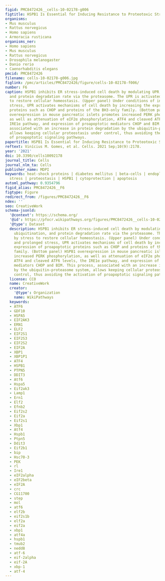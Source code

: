 ```yaml
---
figid: PMC8472426__cells-10-02178-g006
figtitle: HSPB1 Is Essential for Inducing Resistance to Proteotoxic Stress in Beta-Cells
organisms:
- Mus musculus
- Rattus norvegicus
- Homo sapiens
- Armoracia rusticana
organisms_ner:
- Homo sapiens
- Mus musculus
- Rattus norvegicus
- Drosophila melanogaster
- Danio rerio
- Caenorhabditis elegans
pmcid: PMC8472426
filename: cells-10-02178-g006.jpg
figlink: /pmc/articles/PMC8472426/figure/cells-10-02178-f006/
number: F6
caption: HSPB1 inhibits ER stress-induced cell death by modulating UPR, protein ubiquitination,
  and protein degradation rate via the proteasome. The UPR is activated by stress
  to restore cellular homeostasis. (Upper panel) Under conditions of intense and prolonged
  stress, UPR activates mechanisms of cell death by increasing the expression of proapoptotic
  proteins such as CHOP and proteins of the BH3-only family. (Bottom panel) HSPB1
  overexpression in mouse pancreatic islets promotes increased PERK phosphorylation,
  as well as attenuation of eIF2α phosphorylation, ATF4 and cleaved ATF6 levels, the
  IRE1α pathway, and expression of proapoptotic mediators CHOP and BIM. This process,
  associated with an increase in protein degradation by the ubiquitin-proteasome system,
  allows keeping cellular proteostasis under control, thus avoiding the activation
  of proapoptotic signaling pathways.
papertitle: HSPB1 Is Essential for Inducing Resistance to Proteotoxic Stress in Beta-Cells.
reftext: Vinícius M. Gomes, et al. Cells. 2021 Sep;10(9):2178.
year: '2021'
doi: 10.3390/cells10092178
journal_title: Cells
journal_nlm_ta: Cells
publisher_name: MDPI
keywords: heat-shock proteins | diabetes mellitus | beta-cells | endoplasmic reticulum
  stress | proteostasis | HSPB1 | cytoprotection | apoptosis
automl_pathway: 0.9354796
figid_alias: PMC8472426__F6
figtype: Figure
redirect_from: /figures/PMC8472426__F6
ndex: ''
seo: CreativeWork
schema-jsonld:
  '@context': https://schema.org/
  '@id': https://pfocr.wikipathways.org/figures/PMC8472426__cells-10-02178-g006.html
  '@type': Dataset
  description: HSPB1 inhibits ER stress-induced cell death by modulating UPR, protein
    ubiquitination, and protein degradation rate via the proteasome. The UPR is activated
    by stress to restore cellular homeostasis. (Upper panel) Under conditions of intense
    and prolonged stress, UPR activates mechanisms of cell death by increasing the
    expression of proapoptotic proteins such as CHOP and proteins of the BH3-only
    family. (Bottom panel) HSPB1 overexpression in mouse pancreatic islets promotes
    increased PERK phosphorylation, as well as attenuation of eIF2α phosphorylation,
    ATF4 and cleaved ATF6 levels, the IRE1α pathway, and expression of proapoptotic
    mediators CHOP and BIM. This process, associated with an increase in protein degradation
    by the ubiquitin-proteasome system, allows keeping cellular proteostasis under
    control, thus avoiding the activation of proapoptotic signaling pathways.
  license: CC0
  name: CreativeWork
  creator:
    '@type': Organization
    name: WikiPathways
  keywords:
  - ATF6
  - GDF10
  - HSPA5
  - EIF2AK3
  - ERN1
  - ELF2
  - EIF2S1
  - EIF2S3
  - EIF2S2
  - EIF2A
  - XBP1
  - XBP1P1
  - ATF4
  - HSPB1
  - PTPN5
  - DDIT3
  - Atf6
  - Hspa5
  - Eif2ak3
  - Lamp1
  - Ern1
  - Elf2
  - Efnb2
  - Eif2s2
  - Eif2a
  - Eif2s1
  - Xbp1
  - Atf4
  - Hspb1
  - Ptpn5
  - Ddit3
  - Eif2b1
  - bip
  - Hsc70-3
  - PEK
  - rl
  - Ire1
  - eIF2alpha
  - eIF2beta
  - eIF2A
  - crc
  - CG11700
  - step
  - mol
  - atf6
  - elf2b
  - eif2s1b
  - elf2a
  - eif2a
  - xbp1
  - atf4a
  - hspb1
  - tmub2
  - nedd8
  - atf-6
  - eif-2alpha
  - eif-2A
  - xbp-1
  - atf-4
---
```

